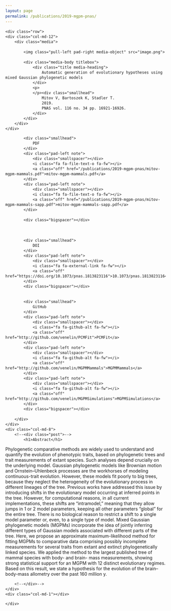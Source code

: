 ```yaml
---
layout: page
permalink: /publications/2019-mgpm-pnas/
---
```


<div class="container">	
		
	<div class="row">
	<div class="col-md-12">
		<div class="media">
			
			<img class="pull-left pad-right media-object" src="image.png">
			
			<div class="media-body titlebox">
				<div class="title media-heading">
					Automatic generation of evolutionary hypotheses using mixed Gaussian phylogenetic models
				</div>
				<p>
				</p><div class="smallhead">
					Mitov V, Bartoszek K, Stadler T.
					2019.
					PNAS vol. 116 no. 34 pp. 16921-16926.
				</div>
			</div>
		</div>
	</div>
</div>

<div class="bigspacer"></div>

<div class="row">
	<div class="col-md-3">
		<div class="bigspacer"></div>
		<div class="glyphbox note">
			
			<div class="smallhead">
				PDF
			</div>
			<div class="pad-left note">
				<div class="smallspacer"></div>
				<i class="fa fa-file-text-o fa-fw"></i>
				<a class="off" href="/publications/2019-mgpm-pnas/mitov-mgpm-mammals.pdf">mitov-mgpm-mammals.pdf</a>
			</div>
			<div class="pad-left note">
				<div class="smallspacer"></div>
				<i class="fa fa-file-text-o fa-fw"></i>
				<a class="off" href="/publications/2019-mgpm-pnas/mitov-mgpm-mammals-sapp.pdf">mitov-mgpm-mammals-sapp.pdf</a>
			</div>
			
			<div class="bigspacer"></div>
			
			
			
			<div class="smallhead">
				DOI
			</div>
			<div class="pad-left note">
				<div class="smallspacer"></div>
				<i class="fa fa-external-link fa-fw"></i>
				<a class="off" href="https://doi.org/10.1073/pnas.1813823116">10.1073/pnas.1813823116</a>
			</div>
			<div class="bigspacer"></div>
			
			
			<div class="smallhead">
				GitHub
			</div>
			<div class="pad-left note">
				<div class="smallspacer"></div>
				<i class="fa fa-github-alt fa-fw"></i>
				<a class="off" href="http://github.com/venelin/PCMFit">PCMFit</a>
			</div>
			<div class="pad-left note">
				<div class="smallspacer"></div>
				<i class="fa fa-github-alt fa-fw"></i>
				<a class="off" href="http://github.com/venelin/MGPMMammals">MGPMMammals</a>
			</div>
			<div class="pad-left note">
				<div class="smallspacer"></div>
				<i class="fa fa-github-alt fa-fw"></i>
				<a class="off" href="http://github.com/venelin/MGPMSimulations">MGPMSimulations</a>
			</div>
			<div class="bigspacer"></div>
			
		</div>
	</div>
	<div class="col-md-8">
		<!--<div class="post">-->
			<h1>Abstract</h1>

<p>Phylogenetic comparative methods are widely used to understand and quantify the evolution of phenotypic traits, based on phylogenetic trees and trait measurements of extant species. Such analyses depend crucially on the underlying model. Gaussian phylogenetic models like Brownian motion and Ornstein–Uhlenbeck processes are the workhorses of modeling continuous-trait evolution. However, these models fit poorly to big trees, because they neglect the heterogeneity of the evolutionary process in different lineages of the tree. Previous works have addressed this issue by introducing shifts in the evolutionary model occurring at inferred points in the tree. However, for computational reasons, in all current implementations, these shifts are “intramodel,” meaning that they allow jumps in 1 or 2 model parameters, keeping all other parameters “global” for the entire tree. There is no biological reason to restrict a shift to a single model parameter or, even, to a single type of model. Mixed Gaussian phylogenetic models (MGPMs) incorporate the idea of jointly inferring different types of Gaussian models associated with different parts of the tree. Here, we propose an approximate maximum-likelihood method for fitting MGPMs to comparative data comprising possibly incomplete measurements for several traits from extant and extinct phylogenetically linked species. We applied the method to the largest published tree of mammal species with body- and brain- mass measurements, showing strong statistical support for an MGPM with 12 distinct evolutionary regimes. Based on this result, we state a hypothesis for the evolution of the brain–body-mass allometry over the past 160 million y.</p>

		<!--</div>-->
	</div>
	<div class="col-md-1"></div>
</div>

	
	</div>
